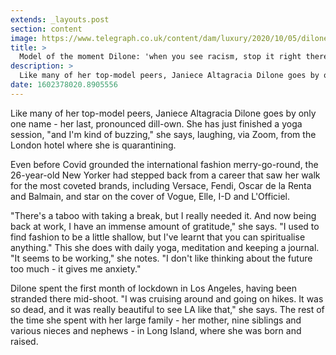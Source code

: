```yaml
--- 
extends: _layouts.post 
section: content 
image: https://www.telegraph.co.uk/content/dam/luxury/2020/10/05/dilone-lower-res_trans_NvBQzQNjv4BqFArV4Au1G82JHSdskK1VWQanpLbznLmtmLfsIXrFY2I.jpg?impolicy=logo-overlay 
title: > 
  Model of the moment Dilone: 'when you see racism, stop it right there in its tracks' 
description: > 
  Like many of her top-model peers, Janiece Altagracia Dilone goes by only one name - her last, pronounced dill-own.She has just finished a yoga session, "and I'm kind of buzzing," she says, laughing, via Zoom, from the London hotel where she is quarantining."I used to find fashion to be a little shallow, but I've learnt that you can spiritualise anything."Dilone spent the first month of lockdown in Los Angeles, having been stranded there mid-shoot.It was so dead, and it was really beautiful to see LA like that," she says. 
date: 1602378020.8905556 
--- 
```

Like many of her top-model peers, Janiece Altagracia Dilone goes by only one name - her last, pronounced dill-own. She has just finished a yoga session, "and I'm kind of buzzing," she says, laughing, via Zoom, from the London hotel where she is quarantining.

Even before Covid grounded the international fashion merry-go-round, the 26-year-old New Yorker had stepped back from a career that saw her walk for the most coveted brands, including Versace, Fendi, Oscar de la Renta and Balmain, and star on the cover of Vogue, Elle, I-D and L'Officiel.

"There's a taboo with taking a break, but I really needed it. And now being back at work, I have an immense amount of gratitude," she says. "I used to find fashion to be a little shallow, but I've learnt that you can spiritualise anything." This she does with daily yoga, meditation and keeping a journal. "It seems to be working," she notes. "I don't like thinking about the future too much - it gives me anxiety."

Dilone spent the first month of lockdown in Los Angeles, having been stranded there mid-shoot. "I was cruising around and going on hikes. It was so dead, and it was really beautiful to see LA like that," she says. The rest of the time she spent with her large family - her mother, nine siblings and various nieces and nephews - in Long Island, where she was born and raised.